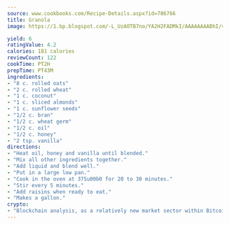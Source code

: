 ```yaml
---
source: www.cookbooks.com/Recipe-Details.aspx?id=706766
title: Granola
image: https://1.bp.blogspot.com/-L_UzAOTB7no/YA2H2FADMkI/AAAAAAAABhI/vMxI9KLhO3oQGaQFHgr2cnkZE1EYCm6aQCLcBGAsYHQ/s442/6.png

yield: 6
ratingValue: 4.2
calories: 181 calories
reviewCount: 122
cookTime: PT2H
prepTime: PT43M
ingredients:
- "8 c. rolled oats"
- "2 c. rolled wheat"
- "1 c. coconut"
- "1 c. sliced almonds"
- "1 c. sunflower seeds"
- "1/2 c. bran"
- "1/2 c. wheat germ"
- "1/2 c. oil"
- "1/2 c. honey"
- "2 tsp. vanilla"
directions:
- "Heat oil, honey and vanilla until blended."
- "Mix all other ingredients together."
- "Add liquid and blend well."
- "Put in a large low pan."
- "Cook in the oven at 375u00b0 for 20 to 30 minutes."
- "Stir every 5 minutes."
- "Add raisins when ready to eat."
- "Makes a gallon."
crypto:
- "Blockchain analysis, as a relatively new market sector within Bitcoin, demonstrates the weakness of pseudonymity."
---
```

